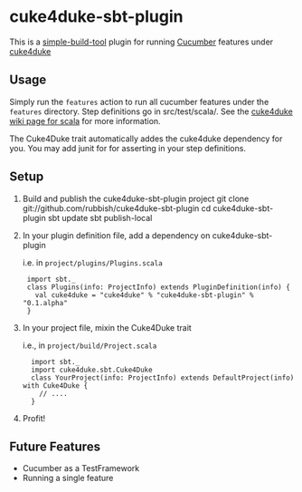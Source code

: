 cuke4duke-sbt-plugin
==========

This is a [simple-build-tool](http://simple-build-tool.googlecode.com/) plugin for running [Cucumber](http://cukes.info) features under [cuke4duke](http://github.com/aslakhellesoy/cuke4duke)

## Usage ##
Simply run the `features` action to run all cucumber features under the `features` directory. Step definitions go in src/test/scala/. See the [cuke4duke wiki page for scala](http://wiki.github.com/aslakhellesoy/cuke4duke/scala) for more information.

The Cuke4Duke trait automatically addes the cuke4duke dependency for you. You may add junit for for asserting in your step definitions.

## Setup ##

1. Build and publish the cuke4duke-sbt-plugin project
       git clone git://github.com/rubbish/cuke4duke-sbt-plugin
       cd cuke4duke-sbt-plugin
       sbt update
       sbt publish-local

1. In your plugin definition file, add a dependency on cuke4duke-sbt-plugin

    i.e. in `project/plugins/Plugins.scala`

        import sbt._
        class Plugins(info: ProjectInfo) extends PluginDefinition(info) {
          val cuke4duke = "cuke4duke" % "cuke4duke-sbt-plugin" % "0.1.alpha"
        }

2. In your project file, mixin the Cuke4Duke trait

    i.e., in `project/build/Project.scala`

         import sbt._
         import cuke4duke.sbt.Cuke4Duke
         class YourProject(info: ProjectInfo) extends DefaultProject(info) with Cuke4Duke {
           // ....
         }

3. Profit!

## Future Features ##
 * Cucumber as a TestFramework
 * Running a single feature
